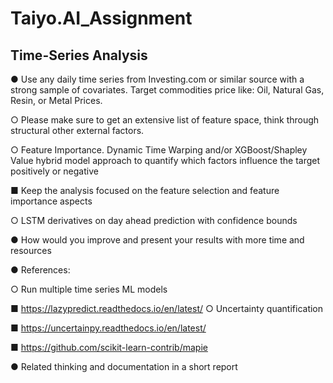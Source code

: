 # Taiyo.AI_Assignment
## Time-Series Analysis
● Use any daily time series from Investing.com or similar source with a strong sample of
covariates. Target commodities price like: Oil, Natural Gas, Resin, or Metal Prices.

○ Please make sure to get an extensive list of feature space, think through
structural other external factors.
    
○ Feature Importance. Dynamic Time Warping and/or XGBoost/Shapley Value
hybrid model approach to quantify which factors influence the target positively or
negative

  ■ Keep the analysis focused on the feature selection and feature
importance aspects

○ LSTM derivatives on day ahead prediction with confidence bounds

● How would you improve and present your results with more time
and resources

● References:

○ Run multiple time series ML models

■ https://lazypredict.readthedocs.io/en/latest/
○ Uncertainty quantification

■ https://uncertainpy.readthedocs.io/en/latest/

■ https://github.com/scikit-learn-contrib/mapie

● Related thinking and documentation in a short report
